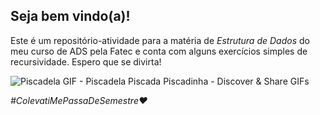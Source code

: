 ## **Seja bem vindo(a)!**

Este é um repositório-atividade para a matéria de *Estrutura de Dados* do meu curso de ADS pela Fatec e conta com alguns exercícios simples de recursividade. Espero que se divirta!

![Piscadela GIF - Piscadela Piscada Piscadinha - Discover & Share GIFs](https://media.tenor.com/NyyAMoee3ycAAAAM/wink-mr-bean.gif)

*#ColevatiMePassaDeSemestre♥*
